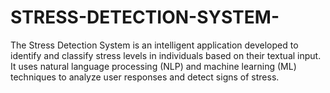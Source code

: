 # STRESS-DETECTION-SYSTEM-
The Stress Detection System is an intelligent application developed to identify and classify stress levels in individuals based on their textual input. It uses natural language processing (NLP) and machine learning (ML) techniques to analyze user responses and detect signs of stress.
